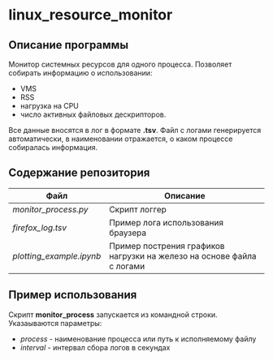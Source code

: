 # linux_resource_monitor
## Описание программы
Монитор системных ресурсов для одного процесса. Позволяет собирать информацию о использовании:
- VMS
- RSS
- нагрузка на CPU
- число активных файловых дескрипторов. 

Все данные вносятся в лог в формате **.tsv**. Файл с логами генерируется автоматически, в наименовании отражается, о каком процессе собиралась информация.

## Содержание репозитория
| Файл | Описание |
| --- | --- |
| *monitor_process.py* | Скрипт логгер |
| *firefox_log.tsv* | Пример лога использования браузера |
| *plotting_example.ipynb* | Пример пострения графиков нагрузки на железо на основе файла с логами |

## Пример использования
Скрипт **monitor_process** запускается из командной строки. Указаываются параметры:
- *process* - наименование процесса или путь к исполняемому файлу
- *interval* - интервал сбора логов в секундах
